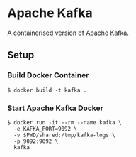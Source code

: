 # Apache Kafka
A containerised version of Apache Kafka.

## Setup

### Build Docker Container
```
$ docker build -t kafka .
```

### Start Apache Kafka Docker
```
$ docker run -it --rm --name kafka \
  -e KAFKA_PORT=9092 \
  -v $PWD/shared:/tmp/kafka-logs \
  -p 9092:9092 \
  kafka
```
